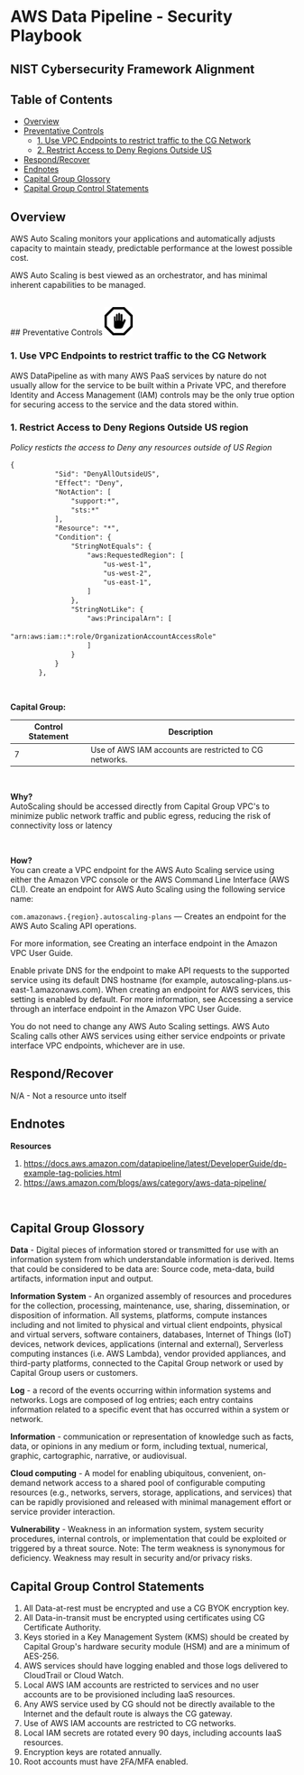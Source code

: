 # AWS Data Pipeline - Security Playbook <!-- omit in toc -->
## NIST Cybersecurity Framework Alignment <!-- omit in toc -->

## Table of Contents <!-- omit in toc -->
- [Overview](#overview)
- [Preventative Controls](#preventative-controls)
  - [1. Use VPC Endpoints to restrict traffic to the CG Network](#1-use-vpc-endpoints-to-restrict-traffic-to-the-cg-network)
  - [2. Restrict Access to Deny Regions Outside US](#2-Restrict-Access-to-Deny-Regions-Outside-US)
- [Respond/Recover](#respondrecover)
- [Endnotes](#endnotes)
- [Capital Group Glossory](#capital-group-glossory)
- [Capital Group Control Statements](#capital-group-control-statements)

## Overview
AWS Auto Scaling monitors your applications and automatically adjusts capacity to maintain steady, predictable performance at the lowest possible cost.

AWS Auto Scaling is best viewed as an orchestrator, and has minimal inherent capabilities to be managed. 

<br>
## Preventative Controls
<img src="/docs/img/Prevent.png" width="50">

### 1. Use VPC Endpoints to restrict traffic to the CG Network
AWS DataPipeline as with many AWS PaaS services by nature do not usually allow for the service to be built within a Private VPC, and therefore Identity and Access Management (IAM) controls may be the only true option for securing access to the service and the data stored within.

### 1. Restrict Access to Deny Regions Outside US region
 *Policy resticts the access to Deny any resources outside of US Region*
 ```
 {
            "Sid": "DenyAllOutsideUS",
            "Effect": "Deny",
            "NotAction": [
                "support:*",
                "sts:*"
            ],
            "Resource": "*",
            "Condition": {
                "StringNotEquals": {
                    "aws:RequestedRegion": [
                        "us-west-1",
                        "us-west-2",
                        "us-east-1",
                    ]
                },
                "StringNotLike": {
                    "aws:PrincipalArn": [
                        "arn:aws:iam::*:role/OrganizationAccountAccessRole"
                    ]
                }
            }
        },
 ```
<br>

**Capital Group:** <br>

|Control Statement|Description|
|------|----------------------|
|7|Use of AWS IAM accounts are restricted to CG networks.|
<br>

**Why?**<br>
AutoScaling should be accessed directly from Capital Group VPC's to minimize public network traffic and public egress, reducing the risk of connectivity loss or latency

<br>

**How?**<br>
You can create a VPC endpoint for the AWS Auto Scaling service using either the Amazon VPC console or the AWS Command Line Interface (AWS CLI). Create an endpoint for AWS Auto Scaling using the following service name:

`com.amazonaws.{region}.autoscaling-plans` — Creates an endpoint for the AWS Auto Scaling API operations.

For more information, see Creating an interface endpoint in the Amazon VPC User Guide.

Enable private DNS for the endpoint to make API requests to the supported service using its default DNS hostname (for example, autoscaling-plans.us-east-1.amazonaws.com). When creating an endpoint for AWS services, this setting is enabled by default. For more information, see Accessing a service through an interface endpoint in the Amazon VPC User Guide.

You do not need to change any AWS Auto Scaling settings. AWS Auto Scaling calls other AWS services using either service endpoints or private interface VPC endpoints, whichever are in use.

## Respond/Recover
N/A - Not a resource unto itself

## Endnotes
**Resources**<br>
1. https://docs.aws.amazon.com/datapipeline/latest/DeveloperGuide/dp-example-tag-policies.html
2. https://aws.amazon.com/blogs/aws/category/aws-data-pipeline/

<br>

## Capital Group Glossory 
**Data** - Digital pieces of information stored or transmitted for use with an information system from which understandable information is derived. Items that could be considered to be data are: Source code, meta-data, build artifacts, information input and output.  
 
**Information System** - An organized assembly of resources and procedures for the collection, processing, maintenance, use, sharing, dissemination, or disposition of information. All systems, platforms, compute instances including and not limited to physical and virtual client endpoints, physical and virtual servers, software containers, databases, Internet of Things (IoT) devices, network devices, applications (internal and external), Serverless computing instances (i.e. AWS Lambda), vendor provided appliances, and third-party platforms, connected to the Capital Group network or used by Capital Group users or customers.

**Log** - a record of the events occurring within information systems and networks. Logs are composed of log entries; each entry contains information related to a specific event that has occurred within a system or network.

**Information** - communication or representation of knowledge such as facts, data, or opinions in any medium or form, including textual, numerical, graphic, cartographic, narrative, or audiovisual. 

**Cloud computing** - A model for enabling ubiquitous, convenient, on-demand network access to a shared pool of configurable computing resources (e.g., networks, servers, storage, applications, and services) that can be rapidly provisioned and released with minimal management effort or service provider interaction.

**Vulnerability**  - Weakness in an information system, system security procedures, internal controls, or implementation that could be exploited or triggered by a threat source. Note: The term weakness is synonymous for deficiency. Weakness may result in security and/or privacy risks.


## Capital Group Control Statements 

1. All Data-at-rest must be encrypted and use a CG BYOK encryption key.
2. All Data-in-transit must be encrypted using certificates using CG Certificate Authority.
3. Keys storied in a Key Management System (KMS) should be created by Capital Group's hardware security module (HSM) and are a minimum of AES-256.
4. AWS services should have logging enabled and those logs delivered to CloudTrail or Cloud Watch.
5. Local AWS IAM accounts are restricted to services and no user accounts are to be provisioned including IaaS resources.
6. Any AWS service used by CG should not be directly available to the Internet and the default route is always the CG gateway.
7. Use of AWS IAM accounts are restricted to CG networks.
8. Local IAM secrets are rotated every 90 days, including accounts IaaS resources.
9. Encryption keys are rotated annually.
10. Root accounts must have 2FA/MFA enabled.